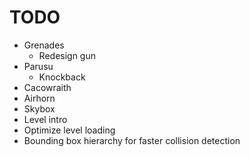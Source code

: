 # TODO
- Grenades
    - Redesign gun
- Parusu
	- Knockback
- Cacowraith
- Airhorn
- Skybox
- Level intro
- Optimize level loading
- Bounding box hierarchy for faster collision detection